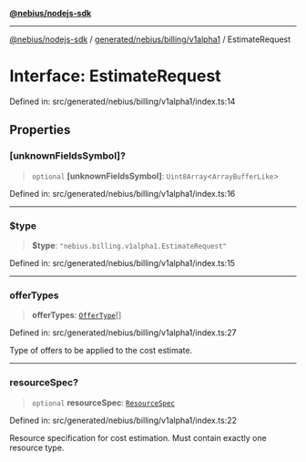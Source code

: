 [**@nebius/nodejs-sdk**](../../../../../README.md)

---

[@nebius/nodejs-sdk](../../../../../README.md) / [generated/nebius/billing/v1alpha1](../README.md) / EstimateRequest

# Interface: EstimateRequest

Defined in: src/generated/nebius/billing/v1alpha1/index.ts:14

## Properties

### \[unknownFieldsSymbol\]?

> `optional` **\[unknownFieldsSymbol\]**: `Uint8Array`\<`ArrayBufferLike`\>

Defined in: src/generated/nebius/billing/v1alpha1/index.ts:16

---

### $type

> **$type**: `"nebius.billing.v1alpha1.EstimateRequest"`

Defined in: src/generated/nebius/billing/v1alpha1/index.ts:15

---

### offerTypes

> **offerTypes**: [`OfferType`](../type-aliases/OfferType.md)[]

Defined in: src/generated/nebius/billing/v1alpha1/index.ts:27

Type of offers to be applied to the cost estimate.

---

### resourceSpec?

> `optional` **resourceSpec**: [`ResourceSpec`](ResourceSpec.md)

Defined in: src/generated/nebius/billing/v1alpha1/index.ts:22

Resource specification for cost estimation.
Must contain exactly one resource type.
